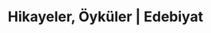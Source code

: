 ---
layout: blogpost
headline: "Hikayeler, Öyküler | Eserler"
title: "Hikayeler, Öyküler | Edebiyat"
key: "hikaye"
description: "Edebiyat Yarışmaları yazarlarının yazdığı hikaye, öykü, mikro öykü, küçürek öykü gibi eserleri buradan okuyabilirisiniz."
subline: "Edebiyat Yarışmaları yazarlarının yazdığı hikaye, öykü, mikro öykü, küçürek öykü gibi eserleri buradan okuyabilirisiniz."
permalink: "hikayeler/"
---